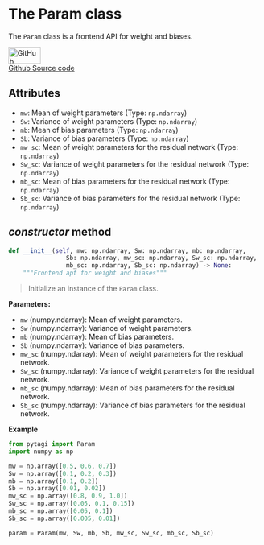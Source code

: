 # The Param class

The `Param` class is a frontend API for weight and biases.

<a href="https://github.com/miquelflorensa/cuTAGI/blob/main/pytagi/tagi_network.py" class="github-link">
  <div class="github-icon-container">
    <img src="../images/GitHub-Mark.png" alt="GitHub" height="32" width="64">
  </div>
  <div class="github-text-container">
    Github Source code
  </div>
</a>

## Attributes

- `mw`: Mean of weight parameters (Type: `np.ndarray`)
- `Sw`: Variance of weight parameters (Type: `np.ndarray`)
- `mb`: Mean of bias parameters (Type: `np.ndarray`)
- `Sb`: Variance of bias parameters (Type: `np.ndarray`)
- `mw_sc`: Mean of weight parameters for the residual network (Type: `np.ndarray`)
- `Sw_sc`: Variance of weight parameters for the residual network (Type: `np.ndarray`)
- `mb_sc`: Mean of bias parameters for the residual network (Type: `np.ndarray`)
- `Sb_sc`: Variance of bias parameters for the residual network (Type: `np.ndarray`)

## *constructor* method

```python
def __init__(self, mw: np.ndarray, Sw: np.ndarray, mb: np.ndarray,
                Sb: np.ndarray, mw_sc: np.ndarray, Sw_sc: np.ndarray,
                mb_sc: np.ndarray, Sb_sc: np.ndarray) -> None:
    """Frontend apt for weight and biases"""
```

> Initialize an instance of the `Param` class.

**Parameters:**
- `mw` (numpy.ndarray): Mean of weight parameters.
- `Sw` (numpy.ndarray): Variance of weight parameters.
- `mb` (numpy.ndarray): Mean of bias parameters.
- `Sb` (numpy.ndarray): Variance of bias parameters.
- `mw_sc` (numpy.ndarray): Mean of weight parameters for the residual network.
- `Sw_sc` (numpy.ndarray): Variance of weight parameters for the residual network.
- `mb_sc` (numpy.ndarray): Mean of bias parameters for the residual network.
- `Sb_sc` (numpy.ndarray): Variance of bias parameters for the residual network.

**Example**

```python
from pytagi import Param
import numpy as np

mw = np.array([0.5, 0.6, 0.7])
Sw = np.array([0.1, 0.2, 0.3])
mb = np.array([0.1, 0.2])
Sb = np.array([0.01, 0.02])
mw_sc = np.array([0.8, 0.9, 1.0])
Sw_sc = np.array([0.05, 0.1, 0.15])
mb_sc = np.array([0.05, 0.1])
Sb_sc = np.array([0.005, 0.01])

param = Param(mw, Sw, mb, Sb, mw_sc, Sw_sc, mb_sc, Sb_sc)
```
